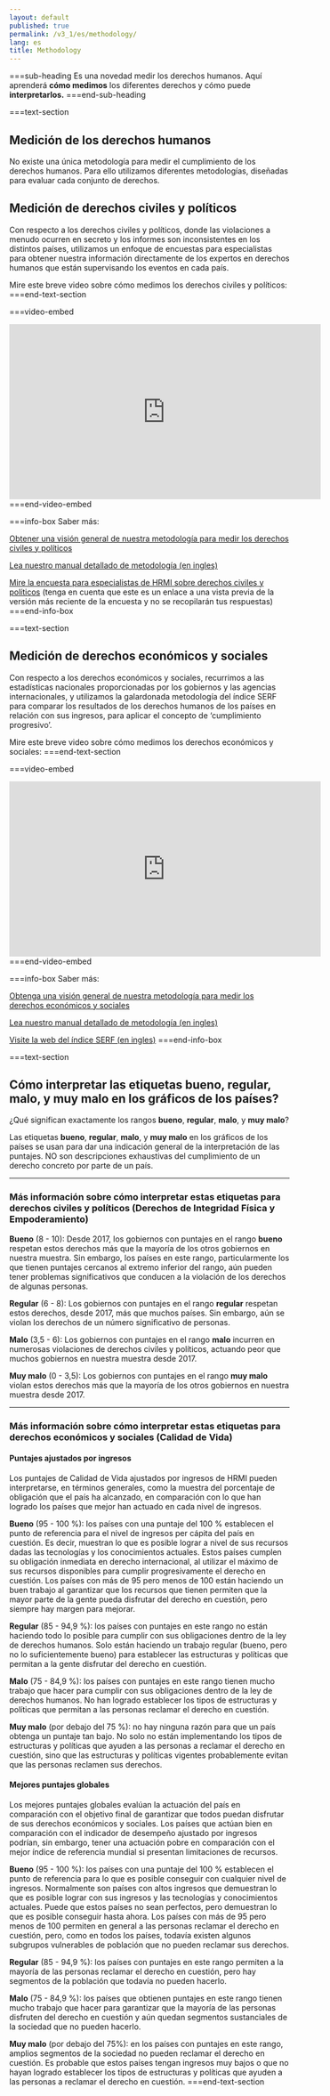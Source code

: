 ```yaml
---
layout: default
published: true
permalink: /v3_1/es/methodology/
lang: es
title: Methodology
---
```


===sub-heading
Es una novedad medir los derechos humanos. Aquí aprenderá **cómo medimos** los diferentes derechos y cómo puede **interpretarlos.**
===end-sub-heading

===text-section
## Medición de los derechos humanos

No existe una única metodología para medir el cumplimiento de los derechos humanos. Para ello utilizamos diferentes metodologías, diseñadas para evaluar cada conjunto de derechos.

## Medición de derechos civiles y políticos 

Con respecto a los derechos civiles y políticos, donde las violaciones a menudo ocurren en secreto y los informes son inconsistentes en los distintos países, utilizamos un enfoque de encuestas para especialistas para obtener nuestra información directamente de los expertos en derechos humanos que están supervisando los eventos en cada país.

Mire este breve video sobre cómo medimos los derechos civiles y políticos:
===end-text-section

===video-embed
<iframe width="560" height="315" src="https://www.youtube.com/embed/EwwTHRH_tpk" frameborder="0" allow="accelerometer; autoplay; clipboard-write; encrypted-media; gyroscope; picture-in-picture" allowfullscreen></iframe>
===end-video-embed

===info-box
Saber más:

<a href="https://humanrightsmeasurement.org/es/metodologia/medicion-de-los-derechos-civiles-y-politicos/" target="_blank">Obtener una visión general de nuestra metodología para medir los derechos civiles y políticos</a>

<a href="https://humanrightsmeasurement.org/methodology-handbook/" target="_blank">Lea nuestro manual detallado de metodología (en ingles)</a>

<a href="https://ugeorgia.ca1.qualtrics.com/jfe/preview/SV_2uynJrHKMNsp04S?Q_CHL=preview&Q_SurveyVersionID=current" target="_blank">Mire la encuesta para especialistas de HRMI sobre derechos civiles y políticos</a>
(tenga en cuenta que este es un enlace a una vista previa de la versión más reciente de la encuesta y no se recopilarán tus respuestas)
===end-info-box

===text-section
## Medición de derechos económicos y sociales 

Con respecto a los derechos económicos y sociales, recurrimos a las estadísticas nacionales proporcionadas por los gobiernos y las agencias internacionales, y utilizamos la galardonada metodología del índice SERF para comparar los resultados de los derechos humanos de los países en relación con sus ingresos, para aplicar el concepto de ‘cumplimiento progresivo’.

Mire este breve video sobre cómo medimos los derechos económicos y sociales:
===end-text-section

===video-embed
<iframe width="560" height="315" src="https://www.youtube.com/embed/7Kplyg_Fmv4" frameborder="0" allow="accelerometer; autoplay; clipboard-write; encrypted-media; gyroscope; picture-in-picture" allowfullscreen></iframe>
===end-video-embed

===info-box
Saber más:

<a href="https://humanrightsmeasurement.org/es/metodologia/midiendo-derechos-economicos-y-sociales/" target="_blank">Obtenga una visión general de nuestra metodología para medir los derechos económicos y sociales</a>

<a href="https://humanrightsmeasurement.org/methodology-handbook/" target="_blank">Lea nuestro manual detallado de metodología (en ingles)</a>
[]()

<a href="https://serfindex.uconn.edu/" target="_blank">Visite la web del índice SERF (en ingles)</a>
===end-info-box

===text-section
## Cómo interpretar las etiquetas bueno, regular, malo, y muy malo en los gráficos de los países?

¿Qué significan exactamente los rangos **bueno**, **regular**, **malo**, y **muy malo**?

Las etiquetas **bueno**, **regular**, **malo**, y **muy malo** en los gráficos de los países se usan para dar una indicación general de la interpretación de las puntajes. NO son descripciones exhaustivas del cumplimiento de un derecho concreto por parte de un país.

---

### Más información sobre cómo interpretar estas etiquetas para derechos civiles y políticos (Derechos de Integridad Física y Empoderamiento)

**Bueno** (8 - 10): Desde 2017, los gobiernos con puntajes en el rango **bueno** respetan estos derechos más que la mayoría de los otros gobiernos en nuestra muestra. Sin embargo, los países en este rango, particularmente los que tienen puntajes cercanos al extremo inferior del rango, aún pueden tener problemas significativos que conducen a la violación de los derechos de algunas personas. 

**Regular** (6 - 8): Los gobiernos con puntajes en el rango **regular** respetan estos derechos, desde 2017, más que muchos países. Sin embargo, aún se violan los derechos de un número significativo de personas.

**Malo** (3,5 - 6): Los gobiernos con puntajes en el rango **malo** incurren en numerosas violaciones de derechos civiles y políticos, actuando peor que muchos gobiernos en nuestra muestra desde 2017. 

**Muy malo** (0 - 3,5): Los gobiernos con puntajes en el rango **muy malo** violan estos derechos más que la mayoría de los otros gobiernos en nuestra muestra desde 2017. 

---

### Más información sobre cómo interpretar estas etiquetas para derechos económicos y sociales (Calidad de Vida)

#### Puntajes ajustados por ingresos

Los puntajes de Calidad de Vida ajustados por ingresos de HRMI pueden interpretarse, en términos generales, como la muestra del porcentaje de obligación que el país ha alcanzado, en comparación con lo que han logrado los países que mejor han actuado en cada nivel de ingresos.  

**Bueno** (95 - 100 %): los países con una puntaje del 100 % establecen el punto de referencia para el nivel de ingresos per cápita del país en cuestión. Es decir, muestran lo que es posible lograr a nivel de sus recursos dadas las tecnologías y los conocimientos actuales. Estos países cumplen su obligación inmediata en derecho internacional, al utilizar el máximo de sus recursos disponibles para cumplir progresivamente el derecho en cuestión. Los países con más de 95 pero menos de 100 están haciendo un buen trabajo al garantizar que los recursos que tienen permiten que la mayor parte de la gente pueda disfrutar del derecho en cuestión, pero siempre hay margen para mejorar. 

**Regular** (85 - 94,9 %): los países con puntajes en este rango no están haciendo todo lo posible para cumplir con sus obligaciones dentro de la ley de derechos humanos. Solo están haciendo un trabajo regular (bueno, pero no lo suficientemente bueno) para establecer las estructuras y políticas que permitan a la gente disfrutar del derecho en cuestión.

**Malo** (75 - 84,9 %): los países con puntajes en este rango tienen mucho trabajo que hacer para cumplir con sus obligaciones dentro de la ley de derechos humanos. No han logrado establecer los tipos de estructuras y políticas que permitan a las personas reclamar el derecho en cuestión. 

**Muy malo** (por debajo del 75 %): no hay ninguna razón para que un país obtenga un puntaje tan bajo. No solo no están implementando los tipos de estructuras y políticas que ayuden a las personas a reclamar el derecho en cuestión, sino que las estructuras y políticas vigentes probablemente evitan que las personas reclamen sus derechos. 

#### Mejores puntajes globales

Los mejores puntajes globales evalúan la actuación del país en comparación con el objetivo final de garantizar que todos puedan disfrutar de sus derechos económicos y sociales. Los países que actúan bien en comparación con el indicador de desempeño ajustado por ingresos podrían, sin embargo, tener una actuación pobre en comparación con el mejor índice de referencia mundial si presentan limitaciones de recursos. 

**Bueno** (95 - 100 %): los países con una puntaje del 100 % establecen el punto de referencia para lo que es posible conseguir con cualquier nivel de ingresos. Normalmente son países con altos ingresos que demuestran lo que es posible lograr con sus ingresos y las tecnologías y conocimientos actuales. Puede que estos países no sean perfectos, pero demuestran lo que es posible conseguir hasta ahora. Los países con más de 95 pero menos de 100 permiten en general a las personas reclamar el derecho en cuestión, pero, como en todos los países, todavía existen algunos subgrupos vulnerables de población que no pueden reclamar sus derechos. 

**Regular** (85 - 94,9 %): los países con puntajes en este rango permiten a la mayoría de las personas reclamar el derecho en cuestión, pero hay segmentos de la población que todavía no pueden hacerlo. 

**Malo** (75 - 84,9 %): los países que obtienen puntajes en este rango tienen mucho trabajo que hacer para garantizar que la mayoría de las personas disfruten del derecho en cuestión y aún quedan segmentos sustanciales de la sociedad que no pueden hacerlo. 

**Muy malo** (por debajo del 75%): en los países con puntajes en este rango, amplios segmentos de la sociedad no pueden reclamar el derecho en cuestión. Es probable que estos países tengan ingresos muy bajos o que no hayan logrado establecer los tipos de estructuras y políticas que ayuden a las personas a reclamar el derecho en cuestión.
===end-text-section
